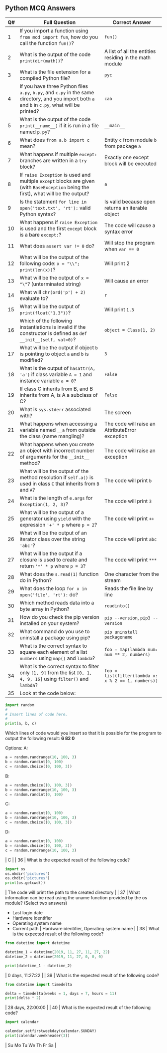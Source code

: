## Python MCQ Answers

| **Q#** | **Full Question**                                                                                                                                                                                                                                                                                                                                                                                                                                                                                                                                                                                                                                                                                       | **Correct Answer**                                               |
|-------|-----------------------------------------------------------------------------------------------------------------------------------------------------------------------------------------------------------------------------------------------------------------------------------------------------------------------------------------------------------------------------------------------------------------------------------------------------------------------------------------------------------------------------------------------------------------------------------------------------------------------------------------------------------------------------------------------------------|------------------------------------------------------------------|
| 1     | If you import a function using `from mod import fun`, how do you call the function `fun()`?                                                                                                                                                                                                                                                                                                                                                                                                                                                                                                                                                                                                              | `fun()`                                                          |
| 2     | What is the output of the code `print(dir(math))`?                                                                                                                                                                                                                                                                                                                                                                                                                                                                                                                                                                                                                   | A list of all the entities residing in the math module           |
| 3     | What is the file extension for a compiled Python file?                                                                                                                                                                                                                                                                                                                                                                                                                                                                                                                                                                                                             | `pyc`                                                            |
| 4     | If you have three Python files `a.py`, `b.py`, and `c.py` in the same directory, and you import both `a` and `b` in `c.py`, what will be printed?                                                                                                                                                                                                                                                                                                                                                                                                                                                                                                                       | `cab`                                                            |
| 5     | What is the output of the code `print(__name__)` if it is run in a file named `p.py`?                                                                                                                                                                                                                                                                                                                                                                                                                                                                                                                                                                                 | `__main__`                                                       |
| 6     | What does `from a.b import c` mean?                                                                                                                                                                                                                                                                                                                                                                                                                                                                                                                                                                                                                                 | Entity `c` from module `b` from package `a`                      |
| 7     | What happens if multiple `except:` branches are written in a `try` block?                                                                                                                                                                                                                                                                                                                                                                                                                                                                                                                                                                                          | Exactly one except block will be executed                        |
| 8     | If `raise Exception` is used and multiple `except` blocks are given (with `BaseException` being the first), what will be the output?                                                                                                                                                                                                                                                                                                                                                                                                                                                                                                                              | `a`                                                              |
| 9     | Is the statement `for line in open('text.txt', 'rt'):` valid Python syntax?                                                                                                                                                                                                                                                                                                                                                                                                                                                                                                                                                                                         | Is valid because open returns an iterable object                 |
| 10    | What happens if `raise Exception` is used and the first `except` block is a bare `except:`?                                                                                                                                                                                                                                                                                                                                                                                                                                                                                                                                                                        | The code will cause a syntax error                               |
| 11    | What does `assert var != 0` do?                                                                                                                                                                                                                                                                                                                                                                                                                                                                                                                                                                                                                                    | Will stop the program when `var == 0`                            |
| 12    | What will be the output of the following code: `x = "\\"; print(len(x))`?                                                                                                                                                                                                                                                                                                                                                                                                                                                                                                                                                                                     | Will print 2                                                     |
| 13    | What will be the output of `x = "\"`? (unterminated string)                                                                                                                                                                                                                                                                                                                                                                                                                                                                                                                                                                                                 | Will cause an error                                              |
| 14    | What will `chr(ord('p') + 2)` evaluate to?                                                                                                                                                                                                                                                                                                                                                                                                                                                                                                                                                                                                                         | `r`                                                              |
| 15    | What will be the output of `print(float("1.3"))`?                                                                                                                                                                                                                                                                                                                                                                                                                                                                                                                                                                                                                 | Will print `1.3`                                                 |
| 16    | Which of the following instantiations is invalid if the constructor is defined as `def __init__(self, val=0)`?                                                                                                                                                                                                                                                                                                                                                                                                                                                                                                                                                     | `object = Class(1, 2)`                                           |
| 17    | What will be the output if object `b` is pointing to object `a` and `b` is modified?                                                                                                                                                                                                                                                                                                                                                                                                                                                                                                                                                                               | `3`                                                              |
| 18    | What is the output of `hasattr(A, 'a')` if class variable `A = 1` and instance variable `a = 0`?                                                                                                                                                                                                                                                                                                                                                                                                                                                                                                                                                                     | `False`                                                          |
| 19    | If class C inherits from B, and B inherits from A, is A a subclass of C?                                                                                                                                                                                                                                                                                                                                                                                                                                                                                                                                                                                            | `False`                                                          |
| 20    | What is `sys.stderr` associated with?                                                                                                                                                                                                                                                                                                                                                                                                                                                                                                                                                                                                                               | The screen                                                       |
| 21    | What happens when accessing a variable named `__a` from outside the class (name mangling)?                                                                                                                                                                                                                                                                                                                                                                                                                                                                                                                                                                          | The code will raise an AttributeError exception                  |
| 22    | What happens when you create an object with incorrect number of arguments for the `__init__` method?                                                                                                                                                                                                                                                                                                                                                                                                                                                                                                                                                              | The code will raise an exception                                 |
| 23    | What will be the output of the method resolution if `self.a()` is used in class `C` that inherits from `B` and `A`?                                                                                                                                                                                                                                                                                                                                                                                                                                                                                                                                                | The code will print `b`                                          |
| 24    | What is the length of `e.args` for `Exception(1, 2, 3)`?                                                                                                                                                                                                                                                                                                                                                                                                                                                                                                                                                                                                             | The code will print `3`                                          |
| 25    | What will be the output of a generator using `yield` with the expression `'+' * p` where `p = 2`?                                                                                                                                                                                                                                                                                                                                                                                                                                                                                                                                                                   | The code will print `++`                                         |
| 26    | What will be the output of an iterator class over the string `'abc'`?                                                                                                                                                                                                                                                                                                                                                                                                                                                                                                                                                                                              | The code will print `abc`                                        |
| 27    | What will be the output if a closure is used to create and return `'*' * p` where `p = 3`?                                                                                                                                                                                                                                                                                                                                                                                                                                                                                                                                                                          | The code will print `***`                                        |
| 28    | What does the `s.read(1)` function do in Python?                                                                                                                                                                                                                                                                                                                                                                                                                                                                                                                                                                                                                   | One character from the stream                                   |
| 29    | What does the loop `for x in open('file', 'rt'):` do?                                                                                                                                                                                                                                                                                                                                                                                                                                                                                                                                                                                                              | Reads the file line by line                                      |
| 30    | Which method reads data into a byte array in Python?                                                                                                                                                                                                                                                                                                                                                                                                                                                                                                                                                                                                               | `readinto()`                                                     |
| 31    | How do you check the pip version installed on your system?                                                                                                                                                                                                                                                                                                                                                                                                                                                                                                                                                                                                         | `pip --version`, `pip3 --version`                                |
| 32    | What command do you use to uninstall a package using pip?                                                                                                                                                                                                                                                                                                                                                                                                                                                                                                                                                                                                          | `pip uninstall packagename`                                      |
| 33    | What is the correct syntax to square each element of a list `numbers` using `map()` and `lambda`?                                                                                                                                                                                                                                                                                                                                                                                                                                                                                                                                                                  | `foo = map(lambda num: num ** 2, numbers)`                       |
| 34    | What is the correct syntax to filter only `[1, 9]` from the list `[0, 1, 4, 9, 16]` using `filter()` and `lambda`?                                                                                                                                                                                                                                                                                                                                                                                                                                                                                                                                                  | `foo = list(filter(lambda x: x % 2 == 1, numbers))`              |
| 35    | Look at the code below:
```python
import random
#
# Insert lines of code here.
#
print(a, b, c)
```
Which lines of code would you insert so that it is possible for the program to output the following result:
**6 82 0**

Options:
A:
```python
a = random.randrange(10, 100, 3)
b = random.randint(0, 100)
c = random.choice((0, 100, 3))
```
B:
```python
a = random.choice((0, 100, 3))
b = random.randrange(10, 100, 3)
c = random.randint(0, 100)
```
C:
```python
a = random.randint(0, 100)
b = random.randrange(10, 100, 3)
c = random.choice((0, 100, 3))
```
D:
```python
a = random.randint(0, 100)
b = random.choice((0, 100, 3))
c = random.randrange(10, 100, 3)
```
| C |
| 36    | What is the expected result of the following code?
```python
import os
os.mkdir('pictures')
os.chdir('pictures')
print(os.getcwd())
```
| The code will print the path to the created directory |
| 37    | What information can be read using the uname function provided by the os module? (Select two answers)
- Last login date
- Hardware identifier
- Operating system name
- Current path
| Hardware identifier, Operating system name |
| 38    | What is the expected result of the following code?
```python
from datetime import datetime

datetime_1 = datetime(2019, 11, 27, 11, 27, 22)
datetime_2 = datetime(2019, 11, 27, 0, 0, 0)

print(datetime_1 - datetime_2)
```
| 0 days, 11:27:22 |
| 39    | What is the expected result of the following code?
```python
from datetime import timedelta

delta = timedelta(weeks = 1, days = 7, hours = 11)
print(delta * 2)
```
| 28 days, 22:00:00 |
| 40    | What is the expected result of the following code?
```python
import calendar

calendar.setfirstweekday(calendar.SUNDAY)
print(calendar.weekheader(3))
```
| Su Mo Tu We Th Fr Sa |

